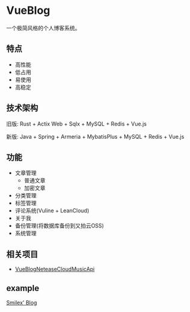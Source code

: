 # VueBlog
一个极简风格的个人博客系统。

## 特点
- 高性能
- 低占用
- 易使用
- 高稳定

## 技术架构
旧版: Rust + Actix Web + Sqlx + MySQL + Redis + Vue.js

新版: Java + Spring + Armeria + MybatisPlus + MySQL + Redis + Vue.js

## 功能
- 文章管理
	- 普通文章
	- 加密文章
- 分类管理
- 标签管理
- 评论系统(Vuline + LeanCloud)
- 关于我
- 备份管理(将数据库备份到又拍云OSS)
- 系统管理

## 相关项目
- [VueBlogNeteaseCloudMusicApi](https://github.com/Clownsw/VueBlogNeteaseCloudMusicApi)

## example
[Smilex' Blog](https://www.smilex.cn)
